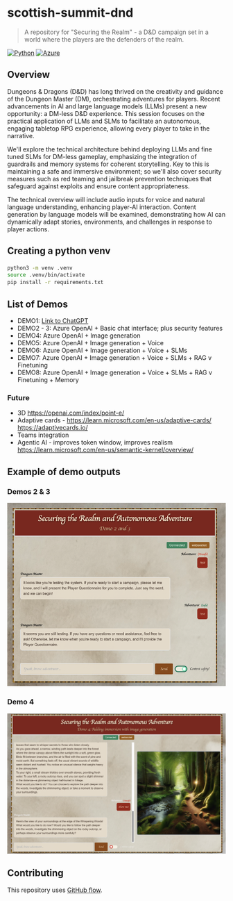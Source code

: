 # scottish-summit-dnd
> A repository for "Securing the Realm" - a D&D campaign set in a world where the players are the defenders of the realm.

[![Python](https://img.shields.io/badge/--3178C6?logo=python&logoColor=ffffff)](https://www.python.org/)
[![Azure](https://img.shields.io/badge/--3178C6?logo=microsoftazure&logoColor=ffffff)](https://learn.microsoft.com/en-us/azure/developer/azure-developer-cli/?WT.mc_id=AI-MVP-5004204)

## Overview
Dungeons & Dragons (D&D) has long thrived on the creativity and guidance of the Dungeon Master (DM), orchestrating adventures for players. Recent advancements in AI and large language models (LLMs) present a new opportunity: a DM-less D&D experience. This session focuses on the practical application of LLMs and SLMs to facilitate an autonomous, engaging tabletop RPG experience, allowing every player to take in the narrative.

We'll explore the technical architecture behind deploying LLMs and fine tuned SLMs for DM-less gameplay, emphasizing the integration of guardrails and memory systems for coherent storytelling. Key to this is maintaining a safe and immersive environment; so we'll also cover security measures such as red teaming and jailbreak prevention techniques that safeguard against exploits and ensure content appropriateness.

The technical overview will include audio inputs for voice and natural language understanding, enhancing player-AI interaction. Content generation by language models will be examined, demonstrating how AI can dynamically adapt stories, environments, and challenges in response to player actions.

## Creating a python venv
```bash
python3 -m venv .venv
source .venv/bin/activate
pip install -r requirements.txt
```

## List of Demos
- DEMO1: [Link to ChatGPT](https://chatgpt.com/g/g-iPYbbC5Ft-securing-the-realm)
- DEMO2 - 3: Azure OpenAI + Basic chat interface; plus security features
- DEMO4: Azure OpenAI + Image generation
- DEMO5: Azure OpenAI + Image generation + Voice
- DEMO6: Azure OpenAI + Image generation + Voice + SLMs
- DEMO7: Azure OpenAI + Image generation + Voice + SLMs + RAG v Finetuning
- DEMO8: Azure OpenAI + Image generation + Voice + SLMs + RAG v Finetuning + Memory

### Future
- 3D https://openai.com/index/point-e/
- Adaptive cards - https://learn.microsoft.com/en-us/adaptive-cards/ https://adaptivecards.io/
- Teams integration
- Agentic AI - improves token window, improves realism https://learn.microsoft.com/en-us/semantic-kernel/overview/


## Example of demo outputs
### Demos 2 & 3
![Demo 3](./assets/demo2and3.png)
### Demo 4
![Demo 4](./assets/demo4.png)
## Contributing
This repository uses [GitHub flow](https://guides.github.com/introduction/flow/).